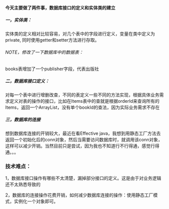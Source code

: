 #### 今天主要做了两件事，数据库接口的定义和实体类的建立

##### 一，实体类：

实体类的定义相对比较容易，对几个表中的字段进行定义，变量在类中定义为private, 同时使用getter和setter方法进行存取。

###### NOTE，修改了一下数据库中的数据表：

books表增加了一个publisher字段，代表出版社

##### 二，数据库接口定义：

对每一个表中进行增删改查，不同的表定义一些不同的方法实现，根据具体业务需求定义对表的操作的接口，比如在Items表中的查就是根据orderId来查询所有的Items，返回一个ArrayList，没有单个bookId的查法，因为实际业务需求不存在

##### 三，数据库的连接

想到数据库连接的开销较大，最近在看Effective java，我想到用静态工厂方法去返回一个初始化后的conn对象，然后当需要访问数据库时，就调用该conn对象，这样可以减少开销。当然目前只是尝试，因为我也不知道行不行得通，感觉行得通。。。

### 技术难点：

1，数据库接口操作有哪些不太清楚，漏掉部分接口的定义。这是由于对业务逻辑还不太熟悉导致的

2，数据库的连接操作花费开销，如何减少数据库连接的操作：使用静态工厂模式，实例化一个对象即可。





